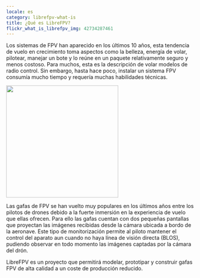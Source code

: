 ```yaml
---
locale: es
category: librefpv-what-is
title: ¿Qué es LibreFPV?
flickr_what_is_librefpv_img: 42734287461
---
```


Los sistemas de FPV han aparecido en los últimos 10 años, esta tendencia de vuelo en crecimiento toma aspectos como la belleza, energía de volar, pilotear, manejar un bote y lo reúne en un paquete relativamente seguro y menos costoso. Para muchos, esta es la descripción de volar modelos de radio control.
Sin embargo, hasta hace poco, instalar un sistema FPV consumía mucho tiempo y requería muchas habilidades técnicas. 

<div class="nk-post-text mt-0">
    <img style="height: 300px;" class="float-left mt-0" src="/assets/images/partners/librefpv.png" alt="">
        <p class="text-white">
Las gafas de FPV se han vuelto muy populares en los últimos años entre los pilotos de drones debido a la fuerte inmersión en la experiencia de vuelo que ellas ofrecen. Para ello las gafas cuentan con dos pequeñas pantallas que proyectan las imágenes recibidas desde la cámara ubicada a bordo de la aeronave. Este tipo de monitorización permite al piloto mantener el control del aparato aun cuando no haya línea de visión directa (BLOS), pudiendo observar en todo momento las imágenes captadas por la cámara del drón.
</p>
</div>

LibreFPV es un proyecto que permitirá modelar, prototipar y construir gafas FPV de alta calidad a un coste de producción reducido.
